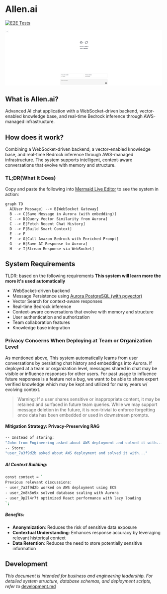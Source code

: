# Allen.ai

[![E2E Tests](https://github.com/matoblac/my-ecs-app/actions/workflows/playwright.yml/badge.svg)](https://github.com/matoblac/my-ecs-app/actions/workflows/playwright.yml)

![chat](https://github.com/matoblac/my-ecs-app/blob/main/frontend/public/chat-home-page.png) 

## What is Allen.ai?

Advanced AI chat application with a WebSocket-driven backend, vector-enabled knowledge base, and real-time Bedrock inference through AWS-managed infrastructure.

## How does it work?

Combining a WebSocket-driven backend, a vector-enabled knowledge base, and real-time Bedrock inference through AWS-managed infrastructure. The system supports intelligent, context-aware conversations that evolve with memory and structure.

### TL;DR(What It Does)

Copy and paste the following into [Mermaid Live Editor](https://mermaid.live/) to see the system in action:

```code
graph TD
  A[User Message] --> B[WebSocket Gateway]
  B --> C[Save Message in Aurora (with embedding)]
  C --> D[Query Vector Similarity from Aurora]
  C --> E[Fetch Recent Chat History]
  D --> F[Build Smart Context]
  E --> F
  F --> G[Call Amazon Bedrock with Enriched Prompt]
  G --> H[Save AI Response to Aurora]
  H --> I[Stream Response via WebSocket]
```
## System Requirements

TLDR: based on the following requirements **This system will learn more the more it's used automatically**

- WebSocket-driven backend
- Message Persistence using [Aurora PostgreSQL (with pgvector)](https://aws.amazon.com/blogs/machine-learning/dive-deep-into-vector-data-stores-using-amazon-bedrock-knowledge-bases/)
- Vector Search for context-aware responses
- Real-time Bedrock inference
- Context-aware conversations that evolve with memory and structure
- User authentication and authorization
- Team collaboration features
- Knowledge base integration

### Privacy Concerns When Deploying at Team or Organization Level

As mentioned above, This system automatically learns from user conversations by persisting chat history and embeddings into Aurora. If deployed at a team or organization level, messages shared in chat may be visible or influence responses for other users. For past usage to influence future responses is a feature not a bug, we want to be able to share expert verified knowledge which may be kept and utilized for many years w/ evolving context.

> Warning: If a user shares sensitive or inappropriate content, it may be retained and surfaced in future team queries. While we may support message deletion in the future, it is non-trivial to enforce forgetting once data has been embedded or used in downstream prompts.

#### Mitigation Strategy: Privacy-Preserving RAG

```bash
-- Instead of storing:
"John from Engineering asked about AWS deployment and solved it with..."
-- Store:
"user_7a3f9d2b asked about AWS deployment and solved it with..."
```

##### AI Context Building:

```bash
const context = `
Previous relevant discussions:
- user_7a3f9d2b worked on AWS deployment using ECS
- user_2m8k5n9x solved database scaling with Aurora
- user_9p2l4r7t optimized React performance with lazy loading
`;
```
##### Benefits:

- **Anonymization**: Reduces the risk of sensitive data exposure
- **Contextual Understanding**: Enhances response accuracy by leveraging relevant historical context
- **Data Retention**: Reduces the need to store potentially sensitive information

## Development

*This document is intended for business and engineering leadership. For detailed system structure, database schemas, and deployment scripts, refer to* [development.md](./docs/development.md)
